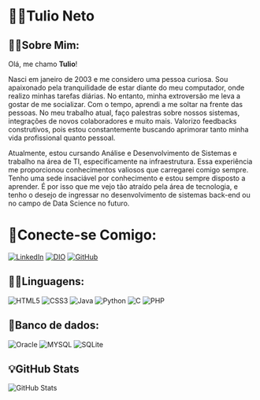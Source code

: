#  🐱‍💻Tulio Neto
## 🙋‍♂️Sobre Mim:

Olá, me chamo **Tulio**!


Nasci em janeiro de 2003 e me considero uma pessoa curiosa. Sou apaixonado pela tranquilidade de estar diante do meu computador, onde realizo minhas tarefas diárias. No entanto, minha extroversão me leva a gostar de me socializar. Com o tempo, aprendi a me soltar na frente das pessoas. No meu trabalho atual, faço palestras sobre nossos sistemas, integrações de novos colaboradores e muito mais. Valorizo feedbacks construtivos, pois estou constantemente buscando aprimorar tanto minha vida profissional quanto pessoal.

Atualmente, estou cursando Análise e Desenvolvimento de Sistemas e trabalho na área de TI, especificamente na infraestrutura. Essa experiência me proporcionou conhecimentos valiosos que carregarei comigo sempre. Tenho uma sede insaciável por conhecimento e estou sempre disposto a aprender. É por isso que me vejo tão atraído pela área de tecnologia, e tenho o desejo de ingressar no desenvolvimento de sistemas back-end ou no campo de Data Science no futuro.

# 📱Conecte-se Comigo:

[![LinkedIn](https://img.shields.io/badge/LinkedIn-000?style=for-the-badge&logo=linkedin&logoColor=0E76A8)](https://www.linkedin.com/in/tulio-neto/)
[![DIO](https://img.shields.io/badge/DIO-000?style=for-the-badge&link=)](https://www.dio.me/users/tulio_jacinto32)
[![GitHub](https://img.shields.io/badge/Github-000?style=for-the-badge&logo=Github&color=black)](https://github.com/tulionet)


## 👨‍💻Linguagens:
![HTML5](https://img.shields.io/badge/HTML5-000?style=for-the-badge&logo=html5)
![CSS3](https://img.shields.io/badge/CSS3-000?style=for-the-badge&logo=css3&logoColor=264CE4)
![Java](https://img.shields.io/badge/Java-000?style=for-the-badge&logo=Java)
![Python](https://img.shields.io/badge/Python-000?style=for-the-badge&logo=python)
![C](https://img.shields.io/badge/C-000?style=for-the-badge&logo=c)
![PHP](https://img.shields.io/badge/PHP-000?style=for-the-badge&logo=PHP)
## 🏦Banco de dados:
![Oracle](https://img.shields.io/badge/Oracle-000?style=for-the-badge&logo=oracle)
![MYSQL](https://img.shields.io/badge/MYSQL-000?style=for-the-badge&logo=MYSQL)
![SQLite](https://img.shields.io/badge/SQLite-000?style=for-the-badge&logo=SQLite)

## 💡GitHub Stats

![GitHub Stats](https://github-readme-stats.vercel.app/api?username=tulionet&show_icons=true&hide=contribs,prs&cache_seconds=86400&theme=codeSTACKr)






